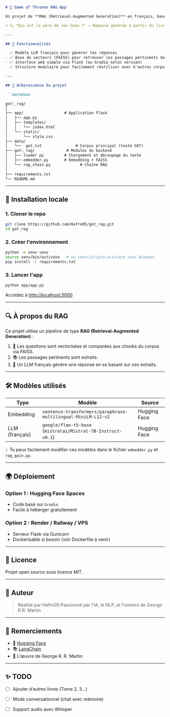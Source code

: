 ```markdown
# 🐉 Game of Thrones RAG App

Un projet de **RAG (Retrieval-Augmented Generation)** en français, basé sur le texte de *Game of Thrones*, qui permet de poser des questions en langage naturel et d'obtenir des réponses précises provenant d'un corpus personnalisé.

> 🔍 "Qui est le père de Jon Snow ?" → Réponse générée à partir du livre, pas juste inventée par le LLM.

---

## 🧠 Fonctionnalités

- ✅ Modèle LLM français pour générer les réponses
- ✅ Base de vecteurs (FAISS) pour retrouver les passages pertinents dans le livre
- ✅ Interface web simple via Flask (ou Gradio selon version)
- ✅ Structure modulaire pour facilement réutiliser avec d'autres corpus

---

## 📂 Arborescence du projet

```markdown

got\_rag/
│
├── app/                  # Application Flask
│   ├── app.py
│   ├── templates/
│   │   └── index.html
│   └── static/
│       └── style.css
├── data/
│   └──  got.txt               # Corpus principal (texte GOT)
├── got\_rag/              # Modules du backend
│   ├── loader.py         # Chargement et découpage du texte
│   ├── embedder.py       # Embedding + FAISS
│   └── rag_chain.py             # Chaîne RAG
│
├── requirements.txt
└── README.md

````

---

## 🔧 Installation locale

### 1. Cloner le repo

```bash
git clone https://github.com/Hafro05/got_rag.git
cd got_rag
````

### 2. Créer l'environnement

```bash
python -m venv venv
source venv/bin/activate   # ou venv\Scripts\activate sous Windows
pip install -r requirements.txt
```

### 3. Lancer l'app

```bash
python app/app.py
```

Accédez à [http://localhost:5000](http://localhost:5000)

---

## 🔍 À propos du RAG

Ce projet utilise un pipeline de type **RAG (Retrieval-Augmented Generation)** :

1. 🔎 Les questions sont vectorisées et comparées aux chunks du corpus via FAISS.
2. 📚 Les passages pertinents sont extraits.
3. 🧠 Un LLM français génère une réponse en se basant sur ces extraits.

---

## 🛠️ Modèles utilisés

| Type           | Modèle                                                        | Source       |
| -------------- | ------------------------------------------------------------- | ------------ |
| Embedding      | `sentence-transformers/paraphrase-multilingual-MiniLM-L12-v2` | Hugging Face |
| LLM (français) | `google/flan-t5-base` (`mistralai/Mistral-7B-Instruct-v0.1`)  | Hugging Face |

💡 Tu peux facilement modifier ces modèles dans le fichier `embedder.py` et `rag_gain.py`.

---

## 🌍 Déploiement

### Option 1 : Hugging Face Spaces

* Code basé sur `Gradio`
* Facile à héberger gratuitement

### Option 2 : Render / Railway / VPS

* Serveur Flask via Gunicorn
* Dockerisable si besoin (voir Dockerfile à venir)

---

## 🧾 Licence

Projet open source sous licence MIT.

---

## 👤 Auteur

> Réalisé par Hafro05
> Passionné par l’IA, le NLP, et l’univers de George R.R. Martin

---

## 🙏 Remerciements

* 🤗 [Hugging Face](https://huggingface.co)
* 📚 [LangChain](https://www.langchain.com/)
* 📘 L’œuvre de George R. R. Martin

---

## ✨ TODO

* [ ] Ajouter d’autres livres (Tome 2, 3…)
* [ ] Mode conversationnel (chat avec mémoire)
* [ ] Support audio avec Whisper


```